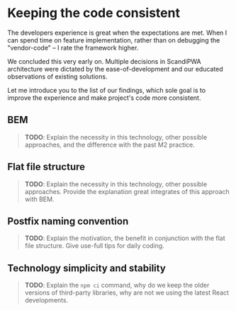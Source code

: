 # Keeping the code consistent

The developers experience is great when the expectations are met. When I can spend time on feature implementation, rather than on debugging the "vendor-code" – I rate the framework higher.

We concluded this very early on. Multiple decisions in ScandiPWA architecture were dictated by the ease-of-development and our educated observations of existing solutions.

Let me introduce you to the list of our findings, which sole goal is to improve the experience and make project's code more consistent.

## BEM

> **TODO**: Explain the necessity in this technology, other possible approaches, and the difference with the past M2 practice.

## Flat file structure

> **TODO**: Explain the necessity in this technology, other possible approaches. Provide the explanation great integrates of this approach with BEM.

## Postfix naming convention

> **TODO**: Explain the motivation, the benefit in conjunction with the flat file structure. Give use-full tips for daily coding.

## Technology simplicity and stability

> **TODO**: Explain the `npm ci` command, why do we keep the older versions of third-party libraries, why are not we using the latest React developments.

